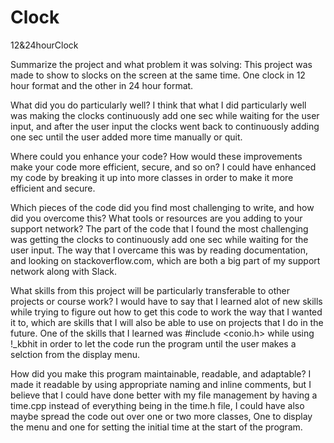# Clock
12&amp;24hourClock

Summarize the project and what problem it was solving:
  This project was made to show to slocks on the screen at the same time. One clock in 12 hour format and the other in 24 hour format.
  
What did you do particularly well?
  I think that what I did particularly well was making the clocks continuously add one sec while waiting for the user input,
  and after the user input the clocks went back to continuously adding one sec until the user added more time manually or quit.

Where could you enhance your code? How would these improvements make your code more efficient, secure, and so on?
  I could have enhanced my code by breaking it up into more classes in order to make it more efficient and secure.
  
Which pieces of the code did you find most challenging to write, and how did you overcome this? What tools or resources are you adding to your support network?
  The part of the code that I found the most challenging was getting the clocks to continuously add one sec while waiting for the user input. The way that I
  overcame this was by reading documentation, and looking on stackoverflow.com, which are both a big part of my support network along with Slack.
  
What skills from this project will be particularly transferable to other projects or course work?
  I would have to say that I learned alot of new skills while trying to figure out how to get this code to work the way that I wanted it to, which are skills
  that I will also be able to use on projects that I do in the future. One of the skills that I learned was #include <conio.h> while using !_kbhit in order 
  to let the code run the program until the user makes a selction from the display menu.
  
 How did you make this program maintainable, readable, and adaptable?
  I made it readable by using appropriate naming and inline comments, but I believe that I could have done better with my file management by having a time.cpp instead
  of everything being in the time.h file, I could have also maybe spread the code out over one or two more classes, One to display the menu and one for setting the
  initial time at the start of the program.
